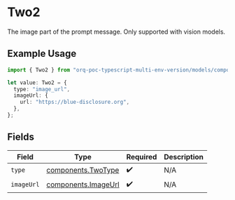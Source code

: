 # Two2

The image part of the prompt message. Only supported with vision models.

## Example Usage

```typescript
import { Two2 } from "orq-poc-typescript-multi-env-version/models/components";

let value: Two2 = {
  type: "image_url",
  imageUrl: {
    url: "https://blue-disclosure.org",
  },
};
```

## Fields

| Field                                                      | Type                                                       | Required                                                   | Description                                                |
| ---------------------------------------------------------- | ---------------------------------------------------------- | ---------------------------------------------------------- | ---------------------------------------------------------- |
| `type`                                                     | [components.TwoType](../../models/components/twotype.md)   | :heavy_check_mark:                                         | N/A                                                        |
| `imageUrl`                                                 | [components.ImageUrl](../../models/components/imageurl.md) | :heavy_check_mark:                                         | N/A                                                        |